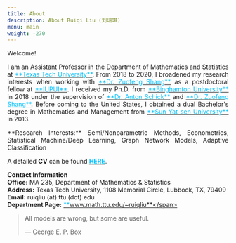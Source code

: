 ```yaml
---
title: About
description: About Ruiqi Liu (刘瑞琪)
menu: main
weight: -270
---
```


Welcome! 
<p style='text-align: justify;'>
I am an Assistant Professor in the Department of Mathematics and Statistics at <a href="https://www.depts.ttu.edu/math/
" target="_blank"><span style="color:#00BFFF">**Texas Tech University**</span></a>.
From 2018 to 2020, I broadened my research interests when working with <a href="https://scholar.google.com/citations?user=5iA1iRoAAAAJ&hl=en
" target="_blank"><span style="color:#00BFFF">**Dr. Zuofeng Shang**</span></a> as a postdoctoral fellow at <a href="https://math.iupui.edu/
" target="_blank"><span style="color:#00BFFF">**IUPUI**</span></a>. I received my Ph.D. from <a href="https://www2.math.binghamton.edu/p/start
" target="_blank"><span style="color:#00BFFF">**Binghamton University**</span></a> in 2018 under the supervision of <a href="https://www2.math.binghamton.edu/p/people/anton/start
" target="_blank"><span style="color:#00BFFF">**Dr. Anton Schick**</span></a> and <a href="https://scholar.google.com/citations?user=5iA1iRoAAAAJ&hl=en
" target="_blank"><span style="color:#00BFFF">**Dr. Zuofeng Shang**</span></a>. Before coming to the United States, I obtained a dual Bachelor's degree in Mathematics and Management from  <a href="http://www.sysu.edu.cn/2012/en/index.htm
" target="_blank"><span style="color:#00BFFF">**Sun Yat-sen University**</span></a> in 2013.

<p style='text-align: justify;'>
**Research Interests:** Semi/Nonparametric Methods, Econometrics, Statistical Machine/Deep Learning, Graph Network Models, Adaptive Classification

A detailed **CV** can be found <a href="https://www.dropbox.com/s/akub1e15q87lezk/RuiqiLiu_CV.pdf?dl=0" target="_blank"><span style="color:#00BFFF">**HERE**</span></a>.


**Contact Information** <br>
**Office:** MA 235, Department of Mathematics & Statistics<br>
**Address:** Texas Tech University, 1108 Memorial Circle, Lubbock, TX, 79409<br>
**Email:** ruiqliu (at) ttu (dot) edu<br>
**Department Page:** <a href="https://www.math.ttu.edu/~ruiqliu" target="_blank"><span style="color:#00BFFF">**www.math.ttu.edu/~ruiqliu**</span></a>

> All models are wrong, but some are useful.
> 
> — George E. P. Box

<!--<span style="color:#87CEFA">xx</span>-->
